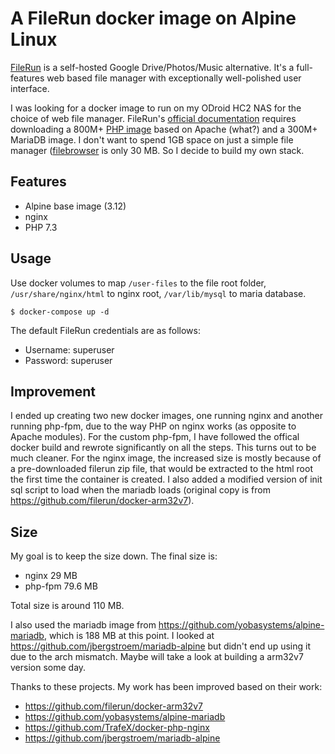 # A FileRun docker image on Alpine Linux

[FileRun](https://github.com/filerun) is a self-hosted Google Drive/Photos/Music alternative. It's a full-features web based file manager with exceptionally well-polished user interface.

I was looking for a docker image to run on my ODroid HC2 NAS for the choice of web file manager. FileRun's [official documentation](https://docs.filerun.com/docker-arm) requires downloading a 800M+ [PHP image](https://hub.docker.com/r/afian/filerun) based on Apache (what?) and a 300M+ MariaDB image. I don't want to spend 1GB space on just a simple file manager ([filebrowser](https://hub.docker.com/r/filebrowser/filebrowser) is only 30 MB. So I decide to build my own stack.

Features
-----
* Alpine base image (3.12)
* nginx
* PHP 7.3

Usage
----

Use docker volumes to map `/user-files` to the file root folder, `/usr/share/nginx/html` to nginx root, `/var/lib/mysql` to maria database.

```
$ docker-compose up -d
```

The default FileRun credentials are as follows:

* Username: superuser
* Password: superuser

Improvement
----
I ended up creating two new docker images, one running nginx and another running php-fpm, due to the way PHP on nginx works (as opposite to Apache modules). For the custom php-fpm, I have followed the offical docker build and rewrote significantly on all the steps. This turns out to be much cleaner. For the nginx image, the increased size is mostly because of a pre-downloaded filerun zip file, that would be extracted to the html root the first time the container is created. I also added a modified version of init sql script to load when the mariadb loads (original copy is from https://github.com/filerun/docker-arm32v7).

Size
----
My goal is to keep the size down. The final size is:
* nginx 29 MB
* php-fpm 79.6 MB

Total size is around 110 MB.

I also used the mariadb image from https://github.com/yobasystems/alpine-mariadb, which is 188 MB at this point. I looked at https://github.com/jbergstroem/mariadb-alpine but didn't end up using it due to the arch mismatch. Maybe will take a look at building a arm32v7 version some day.

Thanks to these projects. My work has been improved based on their work:
* https://github.com/filerun/docker-arm32v7
* https://github.com/yobasystems/alpine-mariadb
* https://github.com/TrafeX/docker-php-nginx
* https://github.com/jbergstroem/mariadb-alpine
